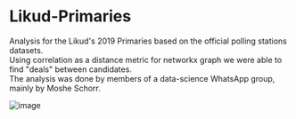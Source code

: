 # Likud-Primaries
Analysis for the Likud's 2019 Primaries based on the official polling stations datasets.  
Using correlation as a distance metric for networkx graph we were able to find "deals" between candidates.  
The analysis was done by members of a data-science WhatsApp group, mainly by Moshe Schorr.  

![image](https://user-images.githubusercontent.com/26302833/232307048-4c64f90b-c6fc-42ee-93d0-831694b6981c.png)

